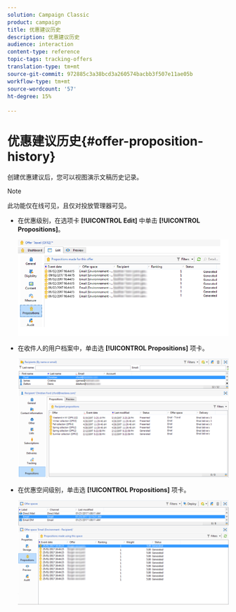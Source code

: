 ```yaml
---
solution: Campaign Classic
product: campaign
title: 优惠建议历史
description: 优惠建议历史
audience: interaction
content-type: reference
topic-tags: tracking-offers
translation-type: tm+mt
source-git-commit: 972885c3a38bcd3a260574bacbb3f507e11ae05b
workflow-type: tm+mt
source-wordcount: '57'
ht-degree: 15%

---
```



# 优惠建议历史{#offer-proposition-history}

创建优惠建议后，您可以视图演示文稿历史记录。

>[!NOTE]
>
>此功能仅在线可见，且仅对投放管理器可见。

* 在优惠级别，在选项卡 **[!UICONTROL Edit]** 中单击 **[!UICONTROL Propositions]**。

   ![](assets/offer_followup_006.png)

* 在收件人的用户档案中，单击选 **[!UICONTROL Propositions]** 项卡。

   ![](assets/offer_followup_002.png)

* 在优惠空间级别，单击选 **[!UICONTROL Propositions]** 项卡。

   ![](assets/offer_space_prop_001_b.png)

